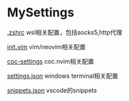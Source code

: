 # MySettings

[.zshrc](./.zshrc) wsl相关配置，包括socks5,http代理

[init.vim](./init.vim) vim/neovim相关配置

[coc-settings](./coc-settings.json) coc.nvim相关配置

[settings.json](./settings.json) windows terminal相关配置

[snippets.json](./snippets) vscode的snippets

